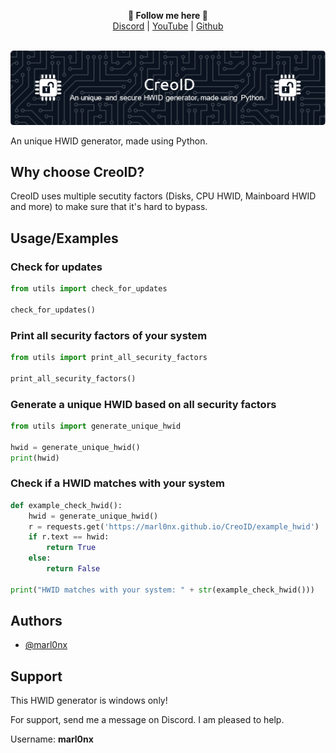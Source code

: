 <p align='center'>
  <b>📰 Follow me here 📰</b><br>  
  <a href="https://discord.com/users/1032874064731185152">Discord</a> |
  <a href="https://www.youtube.com/channel/UCwq6NcsqT8PS8ixhhUjM9ZQ">YouTube</a> |
  <a href="https://github.com/marl0nx">Github</a><br><br>
</p>

![Header](https://github.com/marl0nx/creoid/blob/main/images/github-header-image.png?raw=true)
<p>An unique HWID generator, made using Python.</p>

## Why choose CreoID? 
<p>CreoID uses multiple secutity factors (Disks, CPU HWID, Mainboard HWID and more) to make sure that it's hard to bypass.</p>

## Usage/Examples


### Check for updates
```python
from utils import check_for_updates

check_for_updates()
```

### Print all security factors of your system
```python
from utils import print_all_security_factors

print_all_security_factors()
```

### Generate a unique HWID based on all security factors
```python
from utils import generate_unique_hwid

hwid = generate_unique_hwid()
print(hwid)
```

### Check if a HWID matches with your system
```python
def example_check_hwid():
    hwid = generate_unique_hwid()
    r = requests.get('https://marl0nx.github.io/CreoID/example_hwid')  # Replace your own URL.
    if r.text == hwid:
        return True
    else:
        return False

print("HWID matches with your system: " + str(example_check_hwid()))
```


## Authors

- [@marl0nx](https://www.github.com/marl0nx)


## Support
This HWID generator is windows only!

For support, send me a message on Discord. I am pleased to help.

Username: **marl0nx**

